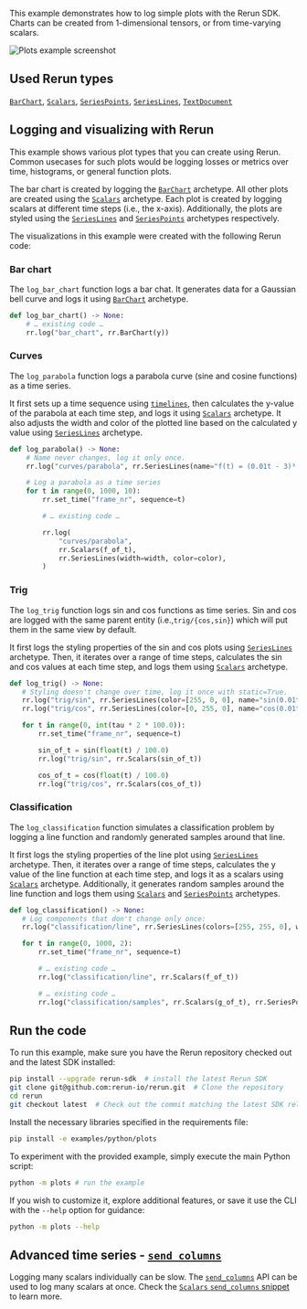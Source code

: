 <!--[metadata]
title = "Plots"
tags = ["2D", "Plots", "API example"]
thumbnail = "https://static.rerun.io/plots/e8e51071f6409f61dc04a655d6b9e1caf8179226/480w.png"
thumbnail_dimensions = [480, 480]
channel = "main"
-->

This example demonstrates how to log simple plots with the Rerun SDK. Charts can be created from 1-dimensional tensors, or from time-varying scalars.

<picture data-inline-viewer="examples/plots">
  <source media="(max-width: 480px)" srcset="https://static.rerun.io/plots/c5b91cf0bf2eaf91c71d6cdcd4fe312d4aeac572/480w.png">
  <source media="(max-width: 768px)" srcset="https://static.rerun.io/plots/c5b91cf0bf2eaf91c71d6cdcd4fe312d4aeac572/768w.png">
  <source media="(max-width: 1024px)" srcset="https://static.rerun.io/plots/c5b91cf0bf2eaf91c71d6cdcd4fe312d4aeac572/1024w.png">
  <source media="(max-width: 1200px)" srcset="https://static.rerun.io/plots/c5b91cf0bf2eaf91c71d6cdcd4fe312d4aeac572/1200w.png">
  <img src="https://static.rerun.io/plots/c5b91cf0bf2eaf91c71d6cdcd4fe312d4aeac572/full.png" alt="Plots example screenshot">
</picture>

## Used Rerun types

[`BarChart`](https://www.rerun.io/docs/reference/types/archetypes/bar_chart), [`Scalars`](https://www.rerun.io/docs/reference/types/archetypes/scalars?speculative-link), [`SeriesPoints`](https://www.rerun.io/docs/reference/types/archetypes/series_points?speculative-link), [`SeriesLines`](https://www.rerun.io/docs/reference/types/archetypes/series_lines?speculative-link), [`TextDocument`](https://www.rerun.io/docs/reference/types/archetypes/text_document)

## Logging and visualizing with Rerun

This example shows various plot types that you can create using Rerun. Common usecases for such plots would be logging
losses or metrics over time, histograms, or general function plots.

The bar chart is created by logging the [`BarChart`](https://www.rerun.io/docs/reference/types/archetypes/bar_chart) archetype.
All other plots are created using the [`Scalars`](https://www.rerun.io/docs/reference/types/archetypes/scalars?speculative-link) archetype.
Each plot is created by logging scalars at different time steps (i.e., the x-axis).
Additionally, the plots are styled using the [`SeriesLines`](https://www.rerun.io/docs/reference/types/archetypes/series_lines?speculative-link) and
[`SeriesPoints`](https://www.rerun.io/docs/reference/types/archetypes/series_points?speculative-link) archetypes respectively.

The visualizations in this example were created with the following Rerun code:

### Bar chart

The `log_bar_chart` function logs a bar chat.
It generates data for a Gaussian bell curve and logs it using [`BarChart`](https://www.rerun.io/docs/reference/types/archetypes/bar_chart) archetype.
```python
def log_bar_chart() -> None:
    # … existing code …
    rr.log("bar_chart", rr.BarChart(y))
```

### Curves
The `log_parabola` function logs a parabola curve (sine and cosine functions) as a time series.

It first sets up a time sequence using [`timelines`](https://www.rerun.io/docs/concepts/timelines), then calculates the y-value of the parabola at each time step, and logs it using [`Scalars`](https://www.rerun.io/docs/reference/types/archetypes/scalars?speculative-link) archetype.
It also adjusts the width and color of the plotted line based on the calculated y value using [`SeriesLines`](https://www.rerun.io/docs/reference/types/archetypes/series_lines?speculative-link) archetype.

```python
def log_parabola() -> None:
    # Name never changes, log it only once.
    rr.log("curves/parabola", rr.SeriesLines(name="f(t) = (0.01t - 3)³ + 1"), static=True)

    # Log a parabola as a time series
    for t in range(0, 1000, 10):
        rr.set_time("frame_nr", sequence=t)

        # … existing code …

        rr.log(
            "curves/parabola",
            rr.Scalars(f_of_t),
            rr.SeriesLines(width=width, color=color),
        )
```

### Trig

The `log_trig` function logs sin and cos functions as time series. Sin and cos are logged with the same parent entity (i.e.,`trig/{cos,sin}`) which will put them in the same view by default.

It first logs the styling properties of the sin and cos plots using [`SeriesLines`](https://www.rerun.io/docs/reference/types/archetypes/series_lines?speculative-link) archetype.
Then, it iterates over a range of time steps, calculates the sin and cos values at each time step, and logs them using [`Scalars`](https://www.rerun.io/docs/reference/types/archetypes/scalars?speculative-link) archetype.

 ```python
def log_trig() -> None:
    # Styling doesn't change over time, log it once with static=True.
    rr.log("trig/sin", rr.SeriesLines(color=[255, 0, 0], name="sin(0.01t)"), static=True)
    rr.log("trig/cos", rr.SeriesLines(color=[0, 255, 0], name="cos(0.01t)"), static=True)

    for t in range(0, int(tau * 2 * 100.0)):
        rr.set_time("frame_nr", sequence=t)

        sin_of_t = sin(float(t) / 100.0)
        rr.log("trig/sin", rr.Scalars(sin_of_t))

        cos_of_t = cos(float(t) / 100.0)
        rr.log("trig/cos", rr.Scalars(cos_of_t))
 ```

### Classification

The `log_classification` function simulates a classification problem by logging a line function and randomly generated samples around that line.

It first logs the styling properties of the line plot using [`SeriesLines`](https://www.rerun.io/docs/reference/types/archetypes/series_lines?speculative-link) archetype.
Then, it iterates over a range of time steps, calculates the y value of the line function at each time step, and logs it as a scalars using [`Scalars`](https://www.rerun.io/docs/reference/types/archetypes/scalars?speculative-link) archetype.
Additionally, it generates random samples around the line function and logs them using [`Scalars`](https://www.rerun.io/docs/reference/types/archetypes/scalars?speculative-link) and [`SeriesPoints`](https://www.rerun.io/docs/reference/types/archetypes/series_points?speculative-link) archetypes.

 ```python
def log_classification() -> None:
    # Log components that don't change only once:
    rr.log("classification/line", rr.SeriesLines(colors=[255, 255, 0], widths=3.0), static=True)

    for t in range(0, 1000, 2):
        rr.set_time("frame_nr", sequence=t)

        # … existing code …
        rr.log("classification/line", rr.Scalars(f_of_t))

        # … existing code …
        rr.log("classification/samples", rr.Scalars(g_of_t), rr.SeriesPoints(colors=color, marker_sizes=marker_size))
 ```


## Run the code
To run this example, make sure you have the Rerun repository checked out and the latest SDK installed:
```bash
pip install --upgrade rerun-sdk  # install the latest Rerun SDK
git clone git@github.com:rerun-io/rerun.git  # Clone the repository
cd rerun
git checkout latest  # Check out the commit matching the latest SDK release
```
Install the necessary libraries specified in the requirements file:
```bash
pip install -e examples/python/plots
```
To experiment with the provided example, simply execute the main Python script:
```bash
python -m plots # run the example
```
If you wish to customize it, explore additional features, or save it use the CLI with the `--help` option for guidance:
```bash
python -m plots --help
```

## Advanced time series - [`send_columns`](https://ref.rerun.io/docs/python/stable/common/columnar_api/#rerun.send_columns)
Logging many scalars individually can be slow.
The [`send_columns`](https://ref.rerun.io/docs/python/stable/common/columnar_api/#rerun.send_columns) API can be used to log many scalars at once.
Check the [`Scalars` `send_columns` snippet](https://rerun.io/docs/reference/types/archetypes/scalars?speculative-links#update-a-scalar-over-time-in-a-single-operation) to learn more.
